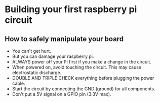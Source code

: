 # Building your first raspberry pi circuit

## How to safely manipulate your board

- You can't get hurt.
- But you can damage your raspberry pi.
- ALWAYS power off your Pi first if you make a change in the circuit.
- When powered on, avoid touching the circuit. This may cause electrostatic discharge.
- DOUBLE AND TRIPLE CHECK everything before plugging the power cable.
- Start the circuit by connecting the GND (ground) for all components.
- Don't put a 5V signal on a GPIO pin (3.3V max).

